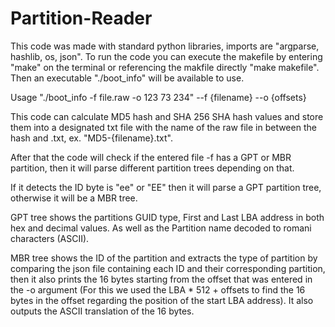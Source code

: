 # Partition-Reader

This code was made with standard python libraries, imports are "argparse, hashlib, os, json".
To run the code you can execute the makefile by entering "make" on the terminal or referencing the makfile directly "make makefile". Then an executable "./boot_info" will be available to use.

Usage "./boot_info -f file.raw    -o 123 73 234"
		  --f {filename} --o {offsets}

This code can calculate MD5 hash and SHA 256 SHA hash values and store them into a designated txt file with the name of the raw file in between the hash and .txt, ex. "MD5-{filename}.txt". 

After that the code will check if the entered file -f has a GPT or MBR partition, then it will parse different partition trees depending on that.

If it detects the ID byte is "ee" or "EE" then it will parse a GPT partition tree, otherwise it will be a MBR tree.

GPT tree shows the partitions GUID type, First and Last LBA address in both hex and decimal values. As well as the Partition name decoded to romani characters (ASCII).

MBR tree shows the ID of the partition and extracts the type of partition by comparing the json file containing each ID and their corresponding partition, then it also prints the 16 bytes starting from the offset that was entered in the -o argument (For this we used the LBA * 512 + offsets to find the 16 bytes in the offset regarding the position of the start LBA address). It also outputs the ASCII translation of the 16 bytes.
